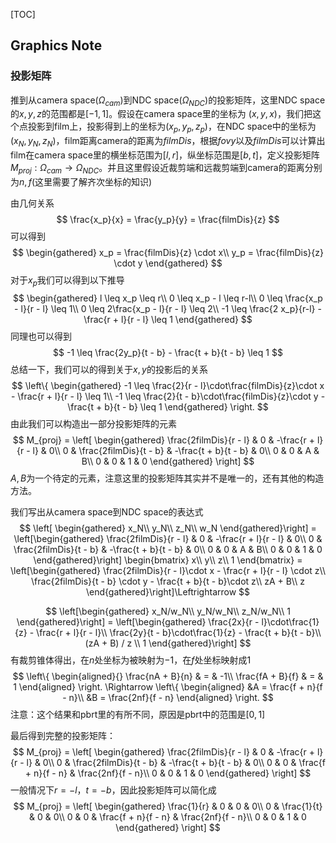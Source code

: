 [TOC]
## Graphics Note

### 投影矩阵
推到从camera space($\Omega_{cam}$)到NDC space($\Omega_{NDC}$)的投影矩阵，这里NDC space的$x,y,z$的范围都是$[-1,1]$。假设在camera space里的坐标为 $(x,y,x)$，我们把这个点投影到film上，投影得到上的坐标为$(x_p,y_p,z_p)$，在NDC space中的坐标为$(x_N, y_N,z_N)，$film距离camera的距离为$filmDis$，根据$fovy$以及$filmDis$可以计算出film在camera space里的横坐标范围为$[l,r]$，纵坐标范围是$[b,t]$，定义投影矩阵$M_{proj}: \Omega_{cam}\to \Omega_{NDC}$。并且这里假设近裁剪端和远裁剪端到camera的距离分别为$n,f$(这里需要了解齐次坐标的知识)

由几何关系
$$
\frac{x_p}{x} = \frac{y_p}{y} = \frac{filmDis}{z}
$$
可以得到
$$
\begin{gathered}
x_p = \frac{filmDis}{z} \cdot x\\
y_p = \frac{filmDis}{z} \cdot y
\end{gathered}
$$
对于$x_p$我们可以得到以下推导
$$
\begin{gathered}
l \leq x_p \leq r\\
0 \leq x_p - l \leq r-l\\
0 \leq \frac{x_p - l}{r - l} \leq 1\\
0 \leq 2\frac{x_p - l}{r - l} \leq 2\\
-1 \leq \frac{2 x_p}{r-l} - \frac{r + l}{r - l} \leq 1
\end{gathered}
$$
同理也可以得到
$$
-1 \leq \frac{2y_p}{t - b} - \frac{t + b}{t - b} \leq 1
$$
总结一下，我们可以的得到关于$x, y$的投影后的关系
$$
\left\{
\begin{gathered}
-1 \leq \frac{2}{r - l}\cdot\frac{filmDis}{z}\cdot x - \frac{r + l}{r - l} \leq 1\\
-1 \leq \frac{2}{t - b}\cdot\frac{filmDis}{z}\cdot y - \frac{t + b}{t - b} \leq 1
\end{gathered}
\right.
$$
由此我们可以构造出一部分投影矩阵的元素
$$
M_{proj} = 
\left[
\begin{gathered}
\frac{2filmDis}{r - l} & 0  & -\frac{r + l}{r - l} & 0\\
0 & \frac{2filmDis}{t - b} & -\frac{t + b}{t - b} & 0\\
0 & 0 & A & B\\
0 & 0 & 1 & 0
\end{gathered}
\right]
$$
$A, B$为一个待定的元素，注意这里的投影矩阵其实并不是唯一的，还有其他的构造方法。

我们写出从camera space到NDC space的表达式
$$
\left[
\begin{gathered}
x_N\\
y_N\\
z_N\\
w_N
\end{gathered}\right] = 
\left[\begin{gathered}
\frac{2filmDis}{r - l} & 0 & -\frac{r + l}{r - l} & 0\\
0 & \frac{2filmDis}{t - b} & -\frac{t + b}{t - b} & 0\\
0 & 0 & A & B\\
0 & 0 & 1 & 0
\end{gathered}\right]
\begin{bmatrix}
x\\
y\\
z\\
1
\end{bmatrix} =
\left[\begin{gathered}
\frac{2filmDis}{r - l}\cdot x - \frac{r + l}{r - l} \cdot z\\
\frac{2filmDis}{t - b} \cdot y - \frac{t + b}{t - b}\cdot z\\
zA + B\\
z
\end{gathered}\right]\Leftrightarrow
$$

$$
\left[\begin{gathered}
x_N/w_N\\
y_N/w_N\\
z_N/w_N\\
1
\end{gathered}\right] = 
\left[\begin{gathered}
\frac{2x}{r - l}\cdot\frac{1}{z} - \frac{r + l}{r - l}\\
\frac{2y}{t - b}\cdot\frac{1}{z} - \frac{t + b}{t - b}\\
(zA + B) / z \\
1
\end{gathered}\right]
$$
有裁剪锥体得出，在$n$处坐标为被映射为$-1$，在$f$处坐标映射成$1$
$$
\left\{
\begin{aligned}{}
\frac{nA + B}{n} & = & -1\\
\frac{fA + B}{f} & = & 1
\end{aligned}
\right.
\Rightarrow
\left\{
\begin{aligned}
&A = \frac{f + n}{f - n}\\
&B = \frac{2nf}{f - n}
\end{aligned}
\right.
$$
注意：这个结果和pbrt里的有所不同，原因是pbrt中的范围是$[0,1]$

最后得到完整的投影矩阵：
$$
M_{proj} = 
\left[
\begin{gathered}
\frac{2filmDis}{r - l} & 0 & -\frac{r + l}{r - l} & 0\\
0 & \frac{2filmDis}{t - b} & -\frac{t + b}{t - b} & 0\\
0 & 0 & \frac{f + n}{f - n} & \frac{2nf}{f - n}\\
0 & 0 & 1 & 0
\end{gathered}
\right]
$$
一般情况下$r = -l$，$t = -b$，因此投影矩阵可以简化成
$$
M_{proj} = 
\left[
\begin{gathered}
\frac{1}{r} & 0 & 0 & 0\\
0 & \frac{1}{t} & 0 & 0\\
0 & 0 & \frac{f + n}{f - n} & \frac{2nf}{f - n}\\
0 & 0 & 1 & 0
\end{gathered}
\right]
$$